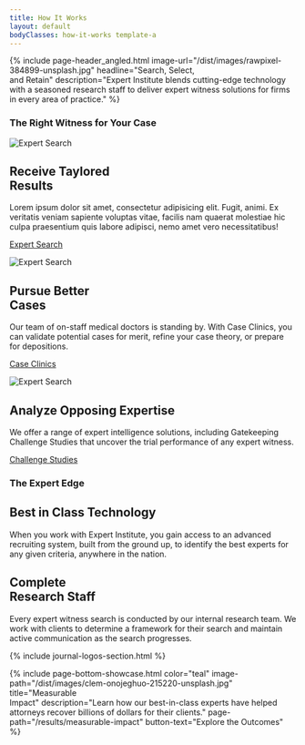 ```yaml
---
title: How It Works
layout: default
bodyClasses: how-it-works template-a
---
```


{% include page-header_angled.html image-url="/dist/images/rawpixel-384899-unsplash.jpg" headline="Search, Select,<br> and Retain" description="Expert Institute blends cutting-edge technology with a seasoned research staff to deliver expert witness solutions for firms in every area of practice." %}

<section class="section padded-bottom">
    <div class="site-wrapper">
        <h3 class="section-label">The Right Witness for Your Case</h3>
        <div class="section-content">            
            <div class="module-item-showcase">
                <div class="item col-md-1-3">
                    <div class="item-image">
                        <img src="/dist/images/search-search.svg" alt="Expert Search">
                    </div>
                    <h2 class="item-title">Receive Taylored<br> Results</h2>
                    <p class="item-text">Lorem ipsum dolor sit amet, consectetur adipisicing elit. Fugit, animi. Ex veritatis veniam sapiente voluptas vitae, facilis nam quaerat molestiae hic culpa praesentium quis labore adipisci, nemo amet vero necessitatibus!</p>
                    <p class="item-cta"><a href="/services/expert-witness-search" class="button">Expert Search</a></p>
                </div>
                <div class="item col-md-1-3">
                    <div class="item-image">
                        <img src="/dist/images/search-select.svg" alt="Expert Search">
                    </div>
                    <h2 class="item-title">Pursue Better<br> Cases</h2>
                    <p class="item-text">Our team of on-staff medical doctors is standing by. With Case Clinics, you can validate potential cases for merit, refine your case theory, or prepare for depositions.</p>
                    <p class="item-cta"><a href="/services/case-clinics" class="button">Case Clinics</a></p>
                </div>
                <div class="item col-md-1-3">
                    <div class="item-image">
                        <img src="/dist/images/search-retain.svg" alt="Expert Search">
                    </div>
                    <h2 class="item-title">Analyze Opposing Expertise</h2>
                    <p class="item-text">We offer a range of expert intelligence solutions, including Gatekeeping Challenge Studies that uncover the trial performance of any expert witness.</p>
                    <p class="item-cta"><a href="/services/challenge-studies" class="button">Challenge Studies</a></p>
                </div>
            </div>
        </div>
    </div>
</section>

<div class="section block-centered-text">
    <div class="site-wrapper">
        <h3 class="section-label">The Expert Edge</h3>
        <div class="section-content">
            <h2 class="block-title animate-in">Best in Class Technology</h2>
            <p class="animate-in">When you work with Expert Institute, you gain access to an advanced recruiting system, built from the ground up, to identify the best experts for any given criteria, anywhere in the nation. </p>
        </div>
        <div class="section-content">
            <h2 class="block-title animate-in">Complete<br> Research Staff</h2>
            <p class="animate-in">Every expert witness search is conducted by our internal research team. We work with clients to determine a framework for their search and maintain active communication as the search progresses.</p>
        </div>
    </div>
</div>

{% include journal-logos-section.html %}

{% include page-bottom-showcase.html color="teal" image-path="/dist/images/clem-onojeghuo-215220-unsplash.jpg" title="Measurable<br> Impact" description="Learn how our best-in-class experts have helped attorneys recover billions of dollars for their clients." page-path="/results/measurable-impact" button-text="Explore the Outcomes" %}